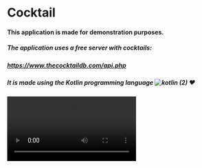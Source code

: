 # Cocktail

#### This application is made for demonstration purposes. 
##### The application uses a free server with cocktails:
##### https://www.thecocktaildb.com/api.php
##### It is made using the Kotlin programming language ![kotlin (2)](https://user-images.githubusercontent.com/59149136/173193324-9c39be2e-777c-4691-af50-8f6b6fac4fd7.png) ❤️
  <video align="center" src="https://user-images.githubusercontent.com/59149136/173192585-261c0c23-1667-450d-bae4-6ebfa465ba82.mov">
  

